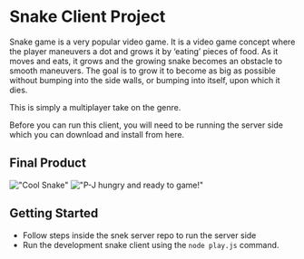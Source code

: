# Snake Client Project

Snake game is a very popular video game. It is a video game concept where the player maneuvers a dot and grows it by ‘eating’ pieces of food. As it moves and eats, it grows and the growing snake becomes an obstacle to smooth maneuvers. The goal is to grow it to become as big as possible without bumping into the side walls, or bumping into itself, upon which it dies.

This is simply a multiplayer take on the genre.

Before you can run this client, you will need to be running the server side which you can download and install from here. 


## Final Product

!["Cool Snake"]([image](https://github.com/Fatbobot/snake-client/assets/73757147/2f38f973-d36a-4876-a823-5a308e0950c2)
)
!["P-J hungry and ready to game!"]([image](https://github.com/Fatbobot/snake-client/assets/73757147/2b377d85-7529-4d46-8b9b-7a7abb63fa5a)
)


## Getting Started

- Follow steps inside the snek server repo to run the server side
- Run the development snake client using the `node play.js` command.
